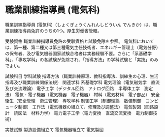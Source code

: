 # 職業訓練指導員 (電気科)

職業訓練指導員 (電気科)（しょくぎょうくんれんしどういん でんきか）は、職業訓練指導員免許のうちの1つ。厚生労働省管轄。

受験資格
職業訓練指導員免許の受験資格と試験免除を参照。
電気科においては、第一種、第二種又は第三種電気主任技術者、エネルギー管理士（電気分野）の保有者、及び電気機器国家試験合格者は実務経験不要。さらに「系基礎学科」、「専攻学科」の各試験が免除され、「指導方法」の学科試験と「実技」のみでよい。

試験科目
学科試験
指導方法（職業訓練原理、教科指導法、訓練生の心理、生活指導及び職業訓練関係法規）
関連学科
系基礎学科
電気理論（電気磁気学　直流及び交流理論）
電子工学（デジタル回路　アナログ回路　半導体工学　測定法）
電気・電子機器（電気機器　電子機器）
材料（電気材料　電子部品）
安全衛生（安全管理　衛生管理）
専攻学科
制御工学（制御理論　数値制御　コンピュータ制御）
工作法（電気機器の組立て、修理及び調整法）
電気製図（回路設計　読図法　材料力学）
電力電子工学（電力変換　直流交流変換　電力制御技術）

実技試験
製造設備組立て
電気機器組立て
電気製図